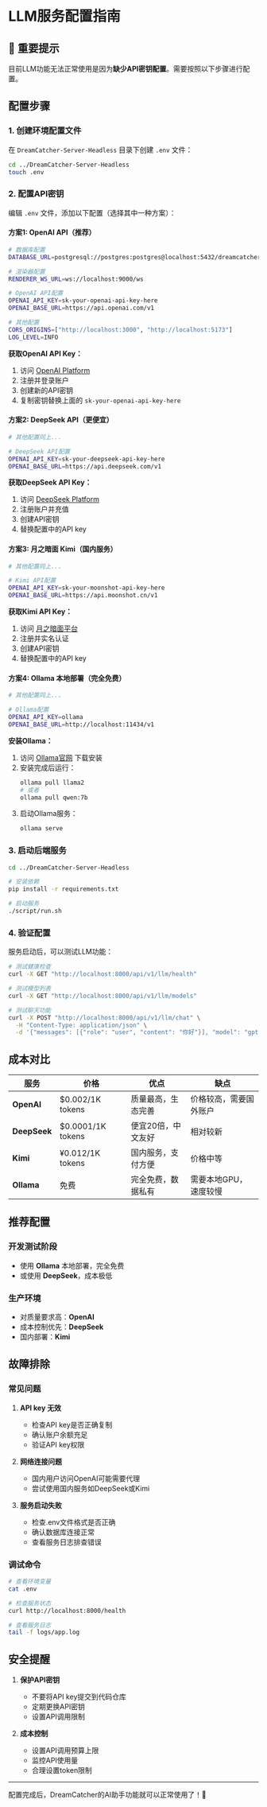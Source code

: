 # LLM服务配置指南

## 🚨 重要提示

目前LLM功能无法正常使用是因为**缺少API密钥配置**。需要按照以下步骤进行配置。

## 配置步骤

### 1. 创建环境配置文件

在 `DreamCatcher-Server-Headless` 目录下创建 `.env` 文件：

```bash
cd ../DreamCatcher-Server-Headless
touch .env
```

### 2. 配置API密钥

编辑 `.env` 文件，添加以下配置（选择其中一种方案）：

#### 方案1: OpenAI API（推荐）

```bash
# 数据库配置
DATABASE_URL=postgresql://postgres:postgres@localhost:5432/dreamcatcher

# 渲染器配置  
RENDERER_WS_URL=ws://localhost:9000/ws

# OpenAI API配置
OPENAI_API_KEY=sk-your-openai-api-key-here
OPENAI_BASE_URL=https://api.openai.com/v1

# 其他配置
CORS_ORIGINS=["http://localhost:3000", "http://localhost:5173"]
LOG_LEVEL=INFO
```

**获取OpenAI API Key：**
1. 访问 [OpenAI Platform](https://platform.openai.com/api-keys)
2. 注册并登录账户
3. 创建新的API密钥
4. 复制密钥替换上面的 `sk-your-openai-api-key-here`

#### 方案2: DeepSeek API（更便宜）

```bash
# 其他配置同上...

# DeepSeek API配置
OPENAI_API_KEY=sk-your-deepseek-api-key-here
OPENAI_BASE_URL=https://api.deepseek.com/v1
```

**获取DeepSeek API Key：**
1. 访问 [DeepSeek Platform](https://platform.deepseek.com/)
2. 注册账户并充值
3. 创建API密钥
4. 替换配置中的API key

#### 方案3: 月之暗面 Kimi（国内服务）

```bash
# 其他配置同上...

# Kimi API配置
OPENAI_API_KEY=sk-your-moonshot-api-key-here
OPENAI_BASE_URL=https://api.moonshot.cn/v1
```

**获取Kimi API Key：**
1. 访问 [月之暗面平台](https://platform.moonshot.cn/)
2. 注册并实名认证
3. 创建API密钥
4. 替换配置中的API key

#### 方案4: Ollama 本地部署（完全免费）

```bash
# 其他配置同上...

# Ollama配置
OPENAI_API_KEY=ollama
OPENAI_BASE_URL=http://localhost:11434/v1
```

**安装Ollama：**
1. 访问 [Ollama官网](https://ollama.ai/) 下载安装
2. 安装完成后运行：
   ```bash
   ollama pull llama2
   # 或者
   ollama pull qwen:7b
   ```
3. 启动Ollama服务：
   ```bash
   ollama serve
   ```

### 3. 启动后端服务

```bash
cd ../DreamCatcher-Server-Headless

# 安装依赖
pip install -r requirements.txt

# 启动服务
./script/run.sh
```

### 4. 验证配置

服务启动后，可以测试LLM功能：

```bash
# 测试健康检查
curl -X GET "http://localhost:8000/api/v1/llm/health"

# 测试模型列表
curl -X GET "http://localhost:8000/api/v1/llm/models"

# 测试聊天功能
curl -X POST "http://localhost:8000/api/v1/llm/chat" \
  -H "Content-Type: application/json" \
  -d '{"messages": [{"role": "user", "content": "你好"}], "model": "gpt-3.5-turbo"}'
```

## 成本对比

| 服务 | 价格 | 优点 | 缺点 |
|------|------|------|------|
| **OpenAI** | $0.002/1K tokens | 质量最高，生态完善 | 价格较高，需要国外账户 |
| **DeepSeek** | $0.0001/1K tokens | 便宜20倍，中文友好 | 相对较新 |
| **Kimi** | ¥0.012/1K tokens | 国内服务，支付方便 | 价格中等 |
| **Ollama** | 免费 | 完全免费，数据私有 | 需要本地GPU，速度较慢 |

## 推荐配置

### 开发测试阶段
- 使用 **Ollama** 本地部署，完全免费
- 或使用 **DeepSeek**，成本极低

### 生产环境
- 对质量要求高：**OpenAI**
- 成本控制优先：**DeepSeek**
- 国内部署：**Kimi**

## 故障排除

### 常见问题

1. **API key 无效**
   - 检查API key是否正确复制
   - 确认账户余额充足
   - 验证API key权限

2. **网络连接问题**
   - 国内用户访问OpenAI可能需要代理
   - 尝试使用国内服务如DeepSeek或Kimi

3. **服务启动失败**
   - 检查.env文件格式是否正确
   - 确认数据库连接正常
   - 查看服务日志排查错误

### 调试命令

```bash
# 查看环境变量
cat .env

# 检查服务状态
curl http://localhost:8000/health

# 查看服务日志
tail -f logs/app.log
```

## 安全提醒

1. **保护API密钥**
   - 不要将API key提交到代码仓库
   - 定期更换API密钥
   - 设置API调用限制

2. **成本控制**
   - 设置API调用预算上限
   - 监控API使用量
   - 合理设置token限制

---

配置完成后，DreamCatcher的AI助手功能就可以正常使用了！🎉 